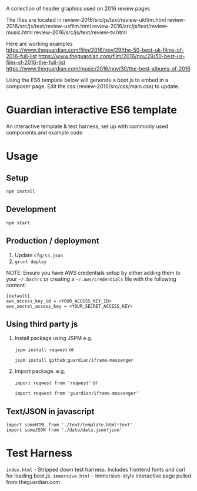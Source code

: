 A collection of header graphics used on 2016 review pages 

The files are located in 
review-2016/src/js/text/review-ukfilm.html
review-2016/src/js/text/review-usfilm.html
review-2016/src/js/text/review-music.html
review-2016/src/js/text/review-tv.html

Here are working examples 
https://www.theguardian.com/film/2016/nov/29/the-50-best-uk-films-of-2016-full-list
https://www.theguardian.com/film/2016/nov/29/50-best-us-film-of-2016-the-full-list
https://www.theguardian.com/music/2016/nov/30/the-best-albums-of-2016


Using the ES6 template below will generate a boot.js to embed in a composer page. Edit the css (review-2016/src/css/main.css) to update. 





Guardian interactive ES6 template
=================================

An interactive template & test harness, set up with commonly used components and example code

Usage
=====

Setup
-----
`npm install`

Development
-----------
`npm start`

Production / deployment
-----------------------

1. Update `cfg/s3.json`
2. `grunt deploy`

NOTE: Ensure you have AWS credentials setup by either adding them to your `~/.bashrc` or
creating a `~/.aws/credentials` file with the following content:

```
[default]
aws_access_key_id = <YOUR_ACCESS_KEY_ID>
aws_secret_access_key = <YOUR_SECRET_ACCESS_KEY>
```


Using third party js
--------------------
1. Install package using JSPM e.g.

	`jspm install reqwest` or

	`jspm install github:guardian/iframe-messenger`

2. Import package. e.g.

	`import reqwest from 'reqwest'` or

	`import reqwest from 'guardian/iframe-messenger'`

Text/JSON in javascript
-----------------------
```
import someHTML from './text/template.html!text'
import someJSON from './data/data.json!json'
```

Test Harness
============

`index.html` - Stripped down test harness. Includes frontend fonts and curl for loading boot.js.
`immersive.html` - Immersive-style interactive page pulled from theguardian.com
